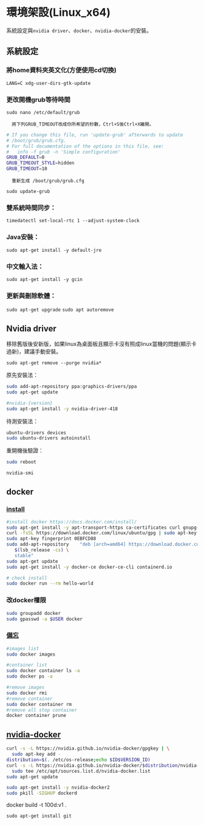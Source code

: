 # 環境架設(Linux_x64)
系統設定與`nvidia driver`、`docker`、`nvidia-docker`的安裝。

## 系統設定
   ### 將home資料夾英文化(方便使用cd切換)
`LANG=C xdg-user-dirs-gtk-update`
   ### 更改開機grub等待時間
`sudo nano /etc/default/grub`

      將下列GRUB_TIMEOUT改成你所希望的秒數，Ctrl+S後Ctrl+X離開。
```sh
# If you change this file, run 'update-grub' afterwards to update
# /boot/grub/grub.cfg.
# For full documentation of the options in this file, see:
#   info -f grub -n 'Simple configuration'
GRUB_DEFAULT=0
GRUB_TIMEOUT_STYLE=hidden
GRUB_TIMEOUT=10
```
      重新生成 /boot/grub/grub.cfg

`sudo update-grub`

### 雙系統時間同步：
`timedatectl set-local-rtc 1 --adjust-system-clock`

### Java安裝：

`sudo apt-get install -y default-jre`

### 中文輸入法：

`sudo apt-get install -y gcin`

### 更新與刪除軟體：
`sudo apt-get upgrade`
`sudo apt autoremove`



## Nvidia driver

   移除舊版後安新版，如果linux為桌面板且顯示卡沒有照成linux當機的問題(顯示卡過新)，建議手動安裝。

`sudo apt-get remove --purge nvidia*`

原先安裝法：
```sh
sudo add-apt-repository ppa:graphics-drivers/ppa
sudo apt-get update

#nvidia-{version}
sudo apt-get install -y nvidia-driver-418
```
待測安裝法：
```sh
ubuntu-drivers devices
sudo ubuntu-drivers autoinstall
```

重開機後驗證：
```sh
sudo reboot

nvidia-smi
```

## docker
### [install](https://docs.docker.com/install/)
```sh
#install docker https://docs.docker.com/install/
sudo apt-get install -y apt-transport-https ca-certificates curl gnupg-agent software-properties-common
curl -fsSL https://download.docker.com/linux/ubuntu/gpg | sudo apt-key add -
sudo apt-key fingerprint 0EBFCD88
sudo add-apt-repository    "deb [arch=amd64] https://download.docker.com/linux/ubuntu \
   $(lsb_release -cs) \
   stable"
sudo apt-get update
sudo apt-get install -y docker-ce docker-ce-cli containerd.io

# check install
sudo docker run --rm hello-world
```
### 改docker權限
```sh
sudo groupadd docker
sudo gpasswd -a $USER docker
```
### [備忘](https://www.jinnsblog.com/2018/10/docker-container-command.html)
```sh
#images list
sudo docker images

#container list
sudo docker container ls -a
sudo docker ps -a

#remove images
sudo docker rmi
#remove container
sudo docker container rm
#remove all stop container
docker container prune
```

## [nvidia-docker](https://github.com/NVIDIA/nvidia-docker)
```sh
curl -s -L https://nvidia.github.io/nvidia-docker/gpgkey | \
  sudo apt-key add -
distribution=$(. /etc/os-release;echo $ID$VERSION_ID)
curl -s -L https://nvidia.github.io/nvidia-docker/$distribution/nvidia-docker.list | \
  sudo tee /etc/apt/sources.list.d/nvidia-docker.list
sudo apt-get update

sudo apt-get install -y nvidia-docker2
sudo pkill -SIGHUP dockerd
```

docker build -t 100d:v1 .


`sudo apt-get install git`
